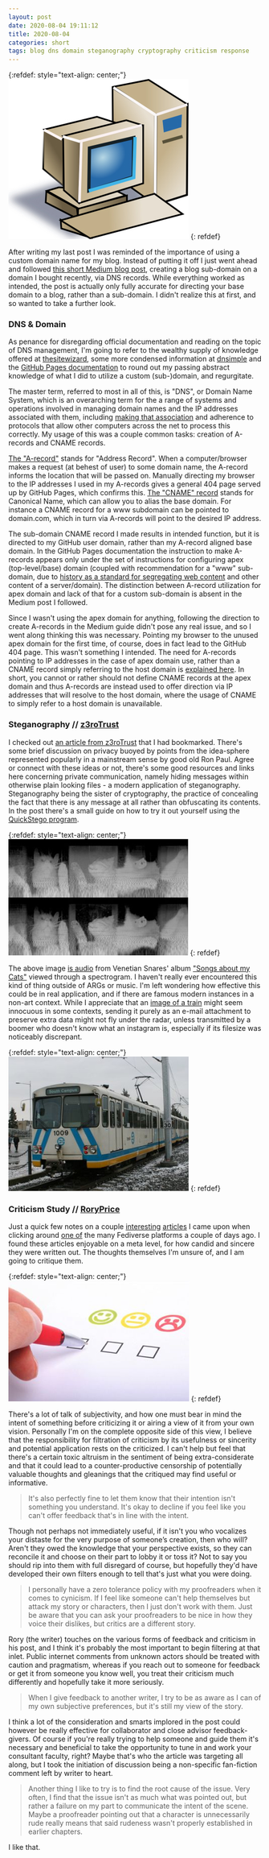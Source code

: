 ```yaml
---
layout: post
date: 2020-08-04 19:11:12
title: 2020-08-04
categories: short
tags: blog dns domain steganography cryptography criticism response
---
```


{:refdef: style="text-align: center;"}
[![Com Pewter](/assets/img/Computer.jpg)](https://openclipart.org/detail/17668/net-computer)
{: refdef}

After writing my last post I was reminded of the importance of using a custom domain name for my blog. Instead of putting it off I just went ahead and followed [this short Medium blog post](https://medium.com/@hossainkhan/using-custom-domain-for-github-pages-86b303d3918a), creating a blog sub-domain on a domain I bought recently, via DNS records. While everything worked as intended, the post is actually only fully accurate for directing your base domain to a blog, rather than a sub-domain. I didn't realize this at first, and so wanted to take a further look.

### DNS & Domain

As penance for disregarding official documentation and reading on the topic of DNS management, I'm going to refer to the wealthy supply of knowledge offered at [thesitewizard](https://www.thesitewizard.com/domain/index.shtml), some more condensed information at [dnsimple](https://support.dnsimple.com/) and the [GitHub Pages documentation](https://docs.github.com/en/github/working-with-github-pages/managing-a-custom-domain-for-your-github-pages-site#further-reading) to round out my passing abstract knowledge of what I did to utilize a custom (sub-)domain, and regurgitate.

The master term, referred to most in all of this, is "DNS", or Domain Name System, which is an overarching term for the a range of systems and operations involved in managing domain names and the IP addresses associated with them, including [making that association](https://www.thesitewizard.com/domain/point-domain-name-website.shtml) and adherence to protocols that allow other computers across the net to process this correctly. My usage of this was a couple common tasks: creation of A-records and CNAME records.

[The "A-record"](https://support.dnsimple.com/articles/a-record/) stands for "Address Record". When a computer/browser makes a request (at behest of user) to some domain name, the A-record informs the location that will be passed on. Manually directing my browser to the IP addresses I used in my A-records gives a general 404 page served up by GitHub Pages, which confirms this. [The "CNAME" record](https://support.dnsimple.com/articles/cname-record/) stands for Canonical Name, which can allow you to alias the base domain. For instance a CNAME record for a www subdomain can be pointed to domain.com, which in turn via A-records will point to the desired IP address.

The sub-domain CNAME record I made results in intended function, but it is directed to my GitHub user domain, rather than my A-record aligned base domain. In the GitHub Pages documentation the instruction to make A-records appears only under the set of instructions for configuring apex (top-level/base) domain (coupled with recommendation for a "www" sub-domain, due to [history as a standard for segregating  web content](https://love2dev.com/blog/www-subdomain/) and other content of a server/domain). The distinction between A-record utilization for apex domain and lack of that for a custom sub-domain is absent in the Medium post I followed.

Since I wasn't using the apex domain for anything, following the direction to create A-records in the Medium guide didn't pose any real issue, and so I went along thinking this was necessary. Pointing my browser to the unused apex domain for the first time, of course, does in fact lead to the GitHub 404 page. This wasn't something I intended. The need for A-records pointing to IP addresses in the case of apex domain use, rather than a CNAME record simply referring to the host domain is [explained here](https://serverfault.com/questions/613829/why-cant-a-cname-record-be-used-at-the-apex-aka-root-of-a-domain). In short, you cannot or rather should not define CNAME records at the apex domain and thus A-records are instead used to offer direction via IP addresses that will resolve to the host domain, where the usage of CNAME to simply refer to a host domain is unavailable.

### Steganography // [z3roTrust](https://zerotrust.ghost.io/)

I checked out [an article from z3roTrust](https://zerotrust.ghost.io/the-steg-chronicles-how-to-easily-send-secret-messages-using-steganography/) that I had bookmarked. There's some brief discussion on privacy buoyed by points from the idea-sphere represented popularly in a mainstream sense by good old Ron Paul. Agree or connect with these ideas or not, there's some good resources and links here concerning private communication, namely hiding messages within otherwise plain looking files - a modern application of steganography. Steganography being the sister of cryptography, the practice of concealing the fact that there is any message at all rather than obfuscating its contents. In the post there's a small guide on how to try it out yourself using the [QuickStego program](https://www.softpedia.com/get/Security/Encrypting/QuickStego.shtml).

{:refdef: style="text-align: center;"}
![Audio Cats](/assets/img/venetianblinds.jpg)
{: refdef}

The above image [is audio](https://eeggs.com/items/46956.html) from Venetian Snares' album ["Songs about my Cats"](https://www.discogs.com/Venetian-Snares-Songs-About-My-Cats/master/3408) viewed through a spectrogram. I haven't really ever encountered this kind of thing outside of ARGs or music. I'm left wondering how effective this could be in real application, and if there are famous modern instances in a non-art context. While I appreciate that an [image of a train](http://subwaynut.com/) might seem innocuous in some contexts, sending it purely as an e-mail attachment to preserve extra data might not fly under the radar, unless transmitted by a boomer who doesn't know what an instagram is, especially if its filesize was noticeably discrepant.

{:refdef: style="text-align: center;"}
![Just a train.](/assets/img/train1.bmp)
{: refdef}

### Criticism Study // [RoryPrice](https://fediverse.blog/@/RoryPrice)

Just a quick few notes on a couple [interesting](https://fediverse.blog/~/RoryPricesBlog/a-study-of-criticism-understanding-intent) [articles](https://fediverse.blog/~/RoryPricesBlog/a-study-of-criticism-taking-or-ignoring-criticism/) I came upon when clicking around [one of](https://joinplu.me/) the many Fediverse platforms a couple of days ago. I found these articles enjoyable on a meta level, for how candid and sincere they were written out. The thoughts themselves I'm unsure of, and I am going to critique them.

{:refdef: style="text-align: center;"}
![An example of useful feedback form.](/assets/img/feedback.jpg)
{: refdef}

There's a lot of talk of subjectivity, and how one must bear in mind the intent of something before criticizing it or airing a view of it from your own vision. Personally I'm on the complete opposite side of this view, I believe that the responsibility for filtration of criticism by its usefulness or sincerity and potential application rests on the criticized. I can't help but feel that there's a certain toxic altruism in the sentiment of being extra-considerate and that it could lead to a counter-productive censorship of potentially valuable thoughts and gleanings that the critiqued may find useful or informative.

>It's also perfectly fine to let them know that their intention isn't something you understand. It's okay to decline if you feel like you can't offer feedback that's in line with the intent.

Though not perhaps not immediately useful, if it isn't you who vocalizes your distaste for the very purpose of someone’s creation, then who will? Aren't they owed the knowledge that your perspective exists, so they can reconcile it and choose on their part to lobby it or toss it? Not to say you should rip into them with full disregard of course, but hopefully they'd have developed their own filters enough to tell that's just what you were doing.

> I personally have a zero tolerance policy with my proofreaders when it comes to cynicism. If I feel like someone can't help themselves but attack my story or characters, then I just don't work with them. Just be aware that you can ask your proofreaders to be nice in how they voice their dislikes, but critics are a different story.

Rory (the writer) touches on the various forms of feedback and criticism in his post, and I think it's probably the most important to begin filtering at that inlet. Public internet comments from unknown actors should be treated with caution and pragmatism, whereas if you reach out to someone for feedback or get it from someone you know well, you treat their criticism much differently and hopefully take it more seriously.

>When I give feedback to another writer, I try to be as aware as I can of my own subjective preferences, but it's still my view of the story.

I think a lot of the consideration and smarts implored in the post could however be really effective for collaborator and close advisor feedback-givers. Of course if you're really trying to help someone and guide them it's necessary and beneficial to take the opportunity to tune in and work your consultant faculty, right? Maybe that's who the article was targeting all along, but I took the initiation of discussion being a non-specific fan-fiction comment left by writer to heart.

>Another thing I like to try is to find the root cause of the issue. Very often, I find that the issue isn't as much what was pointed out, but rather a failure on my part to communicate the intent of the scene. Maybe a proofreader pointing out that a character is unnecessarily rude really means that said rudeness wasn't properly established in earlier chapters.

I like that.
